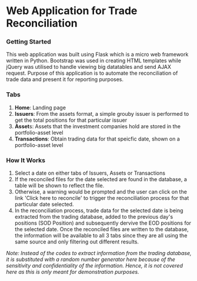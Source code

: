 # Web Application for Trade Reconciliation

### Getting Started
This web application was built using Flask which is a micro web framework written in Python. Bootstrap was used in creating HTML templates while jQuery was utilised to handle viewing big datatables and send AJAX request. Purpose of this application is to automate the reconciliation of trade data and present it for reporting purposes.

### Tabs
1. **Home**: Landing page
2. **Issuers**: From the assets format, a simple grouby issuer is performed to get the total positions for that particular issuer
3. **Asset**s: Assets that the investment companies hold are stored in the portfolio-asset level
4. **Transactions**: Obtain trading data for that speicfic date, shown on a portfolio-asset level

### How It Works
1. Select a date on either tabs of Issuers, Assets or Transactions
2. If the reconciled files for the date selected are found in the database, a table will be shown to reflect the file.
3. Otherwise, a warning would be prompted and the user can click on the link 'Click here to reconcile' to trigger the reconciliation process for that particular date selected.
4. In the reconciliation process, trade data for the selected date is being extracted from the trading database, added to the previous day's positions (SOD Position) and subsequently dervive the EOD positions for the selected date. Once the reconciled files are written to the database, the information will be available to all 3 tabs since they are all using the same source and only filtering out different results.

*Note: Instead of the codes to extract information from the trading database, it is substituted with a random number generator here because of the sensitivity and confidentiality of the information. Hence, it is not covered here as this is only meant for demonstration purposes.*


